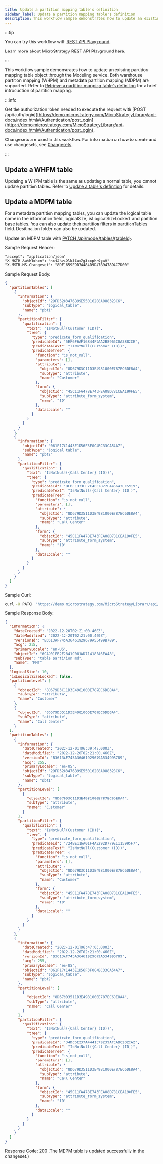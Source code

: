 ```yaml
---
title: Update a partition mapping table's definition
sidebar_label: Update a partition mapping table's definition
description: This workflow sample demonstrates how to update an existing partition mapping table through the Modeling service.
---
```


<Available since="2021 Update 9" />

:::tip

You can try this workflow with [REST API Playground](https://www.postman.com/microstrategysdk/workspace/microstrategy-rest-api/folder/16131298-43769ee1-7480-4413-990a-13b50119b384).

Learn more about MicroStrategy REST API Playground [here](/docs/getting-started/playground.md).

:::

This workflow sample demonstrates how to update an existing partition mapping table object through the Modeling service. Both warehouse partition mapping (WHPM) and metadata partition mapping (MDPM) are supported. Refer to [Retrieve a partition mapping table's definition](./retrieve-a-partition-mapping-tables-definition.md) for a brief introduction of partition mapping.

:::info

Get the authorization token needed to execute the request with [POST /api/auth/login]([https://demo.microstrategy.com/MicroStrategyLibrary/api-docs/index.html#/Authentication/postLogin](https://demo.microstrategy.com/MicroStrategyLibrary/api-docs/index.html#/Authentication/postLogin).

Changesets are used in this workflow. For information on how to create and use changesets, see [Changesets](/docs/common-workflows/modeling/changesets.md).

:::

## Update a WHPM table

Updating a WHPM table is the same as updating a normal table, you cannot update partition tables. Refer to [Update a table's definition](./update-a-tables-definition.md) for details.

## Update a MDPM table

For a metadata partition mapping tables, you can update the logical table name in the information field, logicalSize, isLogicalSizeLocked, and partition base tables. You can also update their partition filters in partitionTables field. Desitination folder can also be updated.

Update an MDPM table with [PATCH /api/model/tables/\{tableId}](https://demo.microstrategy.com/MicroStrategyLibrary/api-docs/index.html#/Tables/ms-patchTableDetails).

Sample Request Header:

```http
"accept": "application/json"
"X-MSTR-AuthToken": "ns42kvi9lb36ae7g3scphn0ga9"
"X-MSTR-MS-Changeset": "8DF1659E9D74484D9D47B9478D4C7D00"
```

Sample Request Body:

```json
{
  "partitionTables": [
    {
      "information": {
        "objectId": "29FD5283476B99E55016208A088328C6",
        "subType": "logical_table",
        "name": "pbt1"
      },
      "partitionFilter": {
        "qualification": {
          "text": "IsNotNull(Customer (ID))",
          "tree": {
            "type": "predicate_form_qualification",
            "predicateId": "5EF6F6AF16844F2AA2B8966C0A3882CE",
            "predicateText": "IsNotNull(Customer (ID))",
            "predicateTree": {
              "function": "is_not_null",
              "parameters": [],
              "attribute": {
                "objectId": "8D679D3C11D3E4981000E787EC6DE8A4",
                "subType": "attribute",
                "name": "Customer"
              },
              "form": {
                "objectId": "45C11FA478E745FEA08D781CEA190FE5",
                "subType": "attribute_form_system",
                "name": "ID"
              },
              "dataLocale": ""
            }
          }
        }
      }
    },
    {
      "information": {
        "objectId": "061F17C1443E1D56F3F0C4BC33CA54A7",
        "subType": "logical_table",
        "name": "pbt2"
      },
      "partitionFilter": {
        "qualification": {
          "text": "IsNotNull({Call Center} (ID))",
          "tree": {
            "type": "predicate_form_qualification",
            "predicateId": "BFBFE373FF7C4C07877F446647EC5919",
            "predicateText": "IsNotNull({Call Center} (ID))",
            "predicateTree": {
              "function": "is_not_null",
              "parameters": [],
              "attribute": {
                "objectId": "8D679D3511D3E4981000E787EC6DE8A4",
                "subType": "attribute",
                "name": "Call Center"
              },
              "form": {
                "objectId": "45C11FA478E745FEA08D781CEA190FE5",
                "subType": "attribute_form_system",
                "name": "ID"
              },
              "dataLocale": ""
            }
          }
        }
      }
    }
  ]
}
```

Sample Curl:

```bash
curl -X PATCH "https://demo.microstrategy.com/MicroStrategyLibrary/api/model/tables" -H "accept: application/json" -H "X-MSTR-AuthToken: ns42kvi9lb36ae7g3scphn0ga9" -H "X-MSTR-MS-Changeset: 8DF1659E9D74484D9D47B9478D4C7D00" -H "Content-Type: application/json" --data-raw "{ \"partitionTables\": [ { \"information\": { \"objectId\": \"29FD5283476B99E55016208A088328C6\", \"subType\": \"logical_table\", \"name\": \"pbt1\" }, \"partitionFilter\": { \"qualification\": { \"text\": \"IsNotNull(Customer (ID))\", \"tree\": { \"type\": \"predicate_form_qualification\", \"predicateId\": \"5EF6F6AF16844F2AA2B8966C0A3882CE\", \"predicateText\": \"IsNotNull(Customer (ID))\", \"predicateTree\": { \"function\": \"is_not_null\", \"parameters\": [], \"attribute\": { \"objectId\": \"8D679D3C11D3E4981000E787EC6DE8A4\", \"subType\": \"attribute\", \"name\": \"Customer\" }, \"form\": { \"objectId\": \"45C11FA478E745FEA08D781CEA190FE5\", \"subType\": \"attribute_form_system\", \"name\": \"ID\" }, \"dataLocale\": \"\" } } } } }, { \"information\": { \"objectId\": \"061F17C1443E1D56F3F0C4BC33CA54A7\", \"subType\": \"logical_table\", \"name\": \"pbt2\" }, \"partitionFilter\": { \"qualification\": { \"text\": \"IsNotNull({Call Center} (ID))\", \"tree\": { \"type\": \"predicate_form_qualification\", \"predicateId\": \"BFBFE373FF7C4C07877F446647EC5919\", \"predicateText\": \"IsNotNull({Call Center} (ID))\", \"predicateTree\": { \"function\": \"is_not_null\", \"parameters\": [], \"attribute\": { \"objectId\": \"8D679D3511D3E4981000E787EC6DE8A4\", \"subType\": \"attribute\", \"name\": \"Call Center\" }, \"form\": { \"objectId\": \"45C11FA478E745FEA08D781CEA190FE5\", \"subType\": \"attribute_form_system\", \"name\": \"ID\" }, \"dataLocale\": \"\" } } } } } ] }"
```

Sample Response Body:

```json
{
  "information": {
    "dateCreated": "2022-12-20T02:21:00.460Z",
    "dateModified": "2022-12-20T02:21:00.460Z",
    "versionId": "B3613AF745A36461929679A53499B789",
    "acg": 255,
    "primaryLocale": "en-US",
    "objectId": "6CAD01FB2E2841C081AD71418FA6EA48",
    "subType": "table_partition_md",
    "name": "PMT"
  },
  "logicalSize": 10,
  "isLogicalSizeLocked": false,
  "partitionLevel": [
    {
      "objectId": "8D679D3C11D3E4981000E787EC6DE8A4",
      "subType": "attribute",
      "name": "Customer"
    },
    {
      "objectId": "8D679D3511D3E4981000E787EC6DE8A4",
      "subType": "attribute",
      "name": "Call Center"
    }
  ],
  "partitionTables": [
    {
      "information": {
        "dateCreated": "2022-12-01T06:39:42.000Z",
        "dateModified": "2022-12-20T02:21:00.460Z",
        "versionId": "B3613AF745A36461929679A53499B789",
        "acg": 255,
        "primaryLocale": "en-US",
        "objectId": "29FD5283476B99E55016208A088328C6",
        "subType": "logical_table",
        "name": "pbt1"
      },
      "partitionLevel": [
        {
          "objectId": "8D679D3C11D3E4981000E787EC6DE8A4",
          "subType": "attribute",
          "name": "Customer"
        }
      ],
      "partitionFilter": {
        "qualification": {
          "text": "IsNotNull(Customer (ID))",
          "tree": {
            "type": "predicate_form_qualification",
            "predicateId": "724BE116A01F4A2292D779E1115995F7",
            "predicateText": "IsNotNull(Customer (ID))",
            "predicateTree": {
              "function": "is_not_null",
              "parameters": [],
              "attribute": {
                "objectId": "8D679D3C11D3E4981000E787EC6DE8A4",
                "subType": "attribute",
                "name": "Customer"
              },
              "form": {
                "objectId": "45C11FA478E745FEA08D781CEA190FE5",
                "subType": "attribute_form_system",
                "name": "ID"
              },
              "dataLocale": ""
            }
          }
        }
      }
    },
    {
      "information": {
        "dateCreated": "2022-12-01T06:47:05.000Z",
        "dateModified": "2022-12-20T02:21:00.460Z",
        "versionId": "B3613AF745A36461929679A53499B789",
        "acg": 255,
        "primaryLocale": "en-US",
        "objectId": "061F17C1443E1D56F3F0C4BC33CA54A7",
        "subType": "logical_table",
        "name": "pbt2"
      },
      "partitionLevel": [
        {
          "objectId": "8D679D3511D3E4981000E787EC6DE8A4",
          "subType": "attribute",
          "name": "Call Center"
        }
      ],
      "partitionFilter": {
        "qualification": {
          "text": "IsNotNull({Call Center} (ID))",
          "tree": {
            "type": "predicate_form_qualification",
            "predicateId": "34DC6E237A4441379239AFEABC2822A2",
            "predicateText": "IsNotNull({Call Center} (ID))",
            "predicateTree": {
              "function": "is_not_null",
              "parameters": [],
              "attribute": {
                "objectId": "8D679D3511D3E4981000E787EC6DE8A4",
                "subType": "attribute",
                "name": "Call Center"
              },
              "form": {
                "objectId": "45C11FA478E745FEA08D781CEA190FE5",
                "subType": "attribute_form_system",
                "name": "ID"
              },
              "dataLocale": ""
            }
          }
        }
      }
    }
  ]
}
```

Response Code: 200 (The MDPM table is updated successfully in the changeset.)
